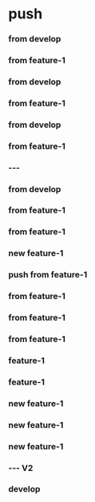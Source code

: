 # push

### from develop

### from feature-1

### from develop

### from feature-1

### from develop

### from feature-1

### ---

### from develop

### from feature-1

### from feature-1

### new feature-1

### push from feature-1

### from feature-1

### from feature-1

### from feature-1

### feature-1

### feature-1

### new feature-1

### new feature-1

### new feature-1


### --- V2

### develop